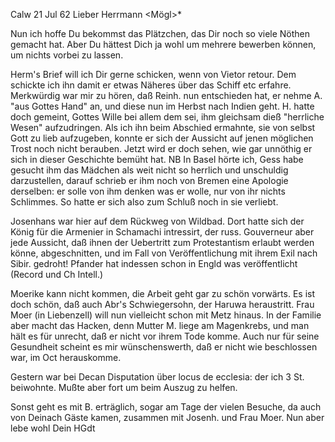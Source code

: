  Calw 21 Jul 62
Lieber Herrmann <Mögl>*

Nun ich hoffe Du bekommst das Plätzchen, das Dir noch so viele Nöthen gemacht hat. Aber Du hättest Dich ja wohl um mehrere bewerben können, um nichts vorbei zu lassen.

Herm's Brief will ich Dir gerne schicken, wenn von Vietor retour. Dem schickte ich ihn damit er etwas Näheres über das Schiff etc erfahre. Merkwürdig war mir zu hören, daß Reinh. nun entschieden hat, er nehme A. "aus Gottes Hand" an, und diese nun im Herbst nach Indien geht. H. hatte doch gemeint, Gottes Wille bei allem dem sei, ihm gleichsam dieß "herrliche Wesen" aufzudringen. Als ich ihn beim Abschied ermahnte, sie von selbst Gott zu lieb aufzugeben, konnte er sich der Aussicht auf jenen möglichen Trost noch nicht berauben. Jetzt wird er doch sehen, wie gar unnöthig er sich in dieser Geschichte bemüht hat. NB In Basel hörte ich, Gess habe gesucht ihm das Mädchen als weit nicht so herrlich und unschuldig darzustellen, darauf schrieb er ihm noch von Bremen eine Apologie derselben: er solle von ihm denken was er wolle, nur von ihr nichts Schlimmes. So hatte er sich also zum Schluß noch in sie verliebt.

Josenhans war hier auf dem Rückweg von Wildbad. Dort hatte sich der König für die Armenier in Schamachi intressirt, der russ. Gouverneur aber jede Aussicht, daß ihnen der Uebertritt zum Protestantism erlaubt werden könne, abgeschnitten, und im Fall von Veröffentlichung mit ihrem Exil nach Sibir. gedroht! Pfander hat indessen schon in Engld was veröffentlicht (Record und Ch Intell.)

Moerike kann nicht kommen, die Arbeit geht gar zu schön vorwärts. Es ist doch schön, daß auch Abr's Schwiegersohn, der Haruwa heraustritt. Frau Moer (in Liebenzell) will nun vielleicht schon mit Metz hinaus. In der Familie aber macht das Hacken, denn Mutter M. liege am Magenkrebs, und man hält es für unrecht, daß er nicht vor ihrem Tode komme. Auch nur für seine Gesundheit scheint es mir wünschenswerth, daß er nicht wie beschlossen war, im Oct herauskomme.

Gestern war bei Decan Disputation über locus de ecclesia: der ich 3 St. beiwohnte. Mußte aber fort um beim Auszug zu helfen.

Sonst geht es mit B. erträglich, sogar am Tage der vielen Besuche, da auch von Deinach Gäste kamen, zusammen mit Josenh. und Frau Moer. Nun aber lebe wohl
 Dein HGdt

